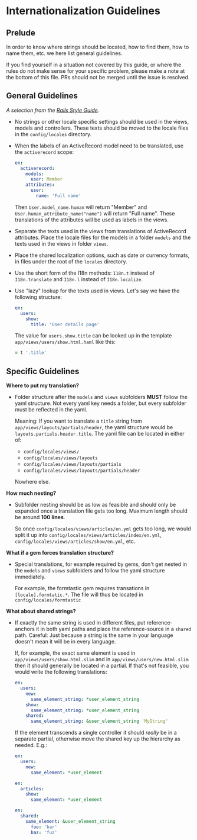 Internationalization Guidelines
===============================

Prelude
-------

In order to know where strings should be located, how to find them, how to
name them, etc. we here list general guidelines.

If you find yourself in a situation not covered by this guide, or where the
rules do not make sense for your specific problem, please make a note at the
bottom of this file. PRs should not be merged until the issue is resolved.

General Guidelines
------------------

*A selection from the [Rails Style Guide](https://github.com/bbatsov/rails-style-guide#internationalization).*

* No strings or other locale specific settings should be used in the views,
  models and controllers. These texts should be moved to the locale files in
  the `config/locales` directory.

* When the labels of an ActiveRecord model need to be translated, use the
  `activerecord` scope:

  ```yaml
  en:
    activerecord:
      models:
        user: Member
      attributes:
        user:
          name: 'Full name'
  ```

  Then `User.model_name.human` will return "Member" and
  `User.human_attribute_name("name")` will return "Full name". These
  translations of the attributes will be used as labels in the views.

* Separate the texts used in the views from translations of ActiveRecord
  attributes. Place the locale files for the models in a folder `models` and
  the texts used in the views in folder `views`.

* Place the shared localization options, such as date or currency formats, in
  files under the root of the `locales` directory.

* Use the short form of the I18n methods: `I18n.t` instead of `I18n.translate`
  and `I18n.l` instead of `I18n.localize`.

* Use "lazy" lookup for the texts used in views. Let's say we have the
  following structure:

  ```yaml
  en:
    users:
      show:
        title: 'User details page'
  ```

  The value for `users.show.title` can be looked up in the template
  `app/views/users/show.html.haml` like this:

  ```Ruby
  = t '.title'
  ```

Specific Guidelines
-------------------

**Where to put my translation?**
* Folder structure after the `models` and `views` subfolders **MUST**
  follow the yaml structure. Not every yaml key needs a folder, but every subfolder must be reflected in the yaml.

  Meaning: If you want to translate a `title` string from
  `app/views/layouts/partials/header`, the yaml structure would be
  `layouts.partials.header.title`. The yaml file can be located in either of:
  * `config/locales/views/`
  * `config/locales/views/layouts`
  * `config/locales/views/layouts/partials`
  * `config/locales/views/layouts/partials/header`

  Nowhere else.

**How much nesting?**
* Subfolder nesting should be as low as feasible and should only be expanded
  once a translation file gets too long. Maximum length should be around **100 lines**.

  So once `config/locales/views/articles/en.yml` gets too long, we would split
  it up into `config/locales/views/articles/index/en.yml`,
  `config/locales/views/articles/show/en.yml`, etc.

**What if a gem forces translation structure?**
* Special translations, for example required by gems, don't get nested in the
  `models` and `views` subfolders and follow the yaml structure immediately.

  For example, the formtastic gem requires transations in
  `[locale].formtatic.*`. The file will thus be located in `config/locales/formtastic`

**What about shared strings?**
* If exactly the same string is used in different files, put reference-anchors
  it in both yaml paths and place the reference-source in a `shared` path.
  Careful: Just because a string is the same in your language doesn't mean it
  will be in every language.

  If, for example, the exact same element is used in
  `app/views/users/show.html.slim` and in `app/views/users/new.html.slim`
  then it should generally be located in a partial. If that's not feasible,
  you would write the following translations:

  ```yaml
  en:
    users:
      new:
        same_element_string: *user_element_string
      show:
        same_element_string: *user_element_string
      shared:
        same_element_string: &user_element_string 'MyString'
  ```

  If the element transcends a single controller it should *really* be in a
  separate partial, otherwise move the shared key up the hierarchy as needed.
  E.g.:

  ```yaml
  en:
    users:
      new:
        same_element: *user_element
  ```

  ```yaml
  en:
    articles:
      show:
        same_element: *user_element
  ```

  ```yaml
  en:
    shared:
      same_element: &user_element_string
        foo: 'bar'
        baz: 'fuz'
  ```

